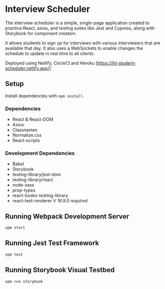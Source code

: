 # Interview Scheduler

The interview scheduler is a simple, single-page application created to practice React, axios, and testing suites like Jest and Cypress, along with Storybook for component creation. 

It allows students to sign up for interviews with various interviewers that are available that day. It also uses a WebSockets to enable changes the schedule to update in real time to all clients.

Deployed using Netlify, CircleCI and Heroku
[https://lhl-student-scheduler.netlify.app/]

## Setup

Install dependencies with `npm install`.

### Dependencies
- React & React-DOM
- Axios
- Classnames
- Normalize.css
- React-scripts

### Development Dependencies
- Babel
- Storybook
- testing-library/jest-dom
- testing-library/react
- node-sass
- prop-types
- react-hooks-testing-library
- react-test-renderer *V 16.9.0 required*

## Running Webpack Development Server

```sh
npm start
```

## Running Jest Test Framework

```sh
npm test
```

## Running Storybook Visual Testbed

```sh
npm run storybook
```
